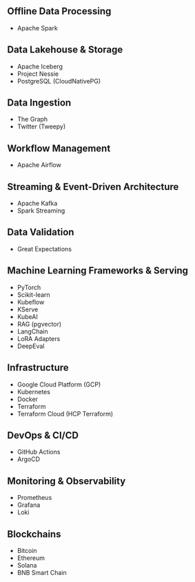 ## Offline Data Processing
- Apache Spark

## Data Lakehouse & Storage
- Apache Iceberg
- Project Nessie
- PostgreSQL (CloudNativePG)

## Data Ingestion
- The Graph
- Twitter (Tweepy)

## Workflow Management
- Apache Airflow

## Streaming & Event-Driven Architecture
- Apache Kafka
- Spark Streaming

## Data Validation
- Great Expectations

## Machine Learning Frameworks & Serving
- PyTorch
- Scikit-learn
- Kubeflow
- KServe
- KubeAI
- RAG (pgvector)
- LangChain
- LoRA Adapters
- DeepEval

## Infrastructure
- Google Cloud Platform (GCP)
- Kubernetes
- Docker
- Terraform
- Terraform Cloud (HCP Terraform)

## DevOps & CI/CD
- GitHub Actions
- ArgoCD

## Monitoring & Observability
- Prometheus
- Grafana
- Loki

## Blockchains
- Bitcoin
- Ethereum
- Solana
- BNB Smart Chain
